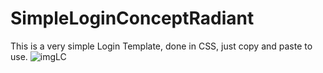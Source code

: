 # SimpleLoginConceptRadiant
This is a very simple Login Template, done in CSS, just copy and paste to use. 
![imgLC](https://user-images.githubusercontent.com/71637950/211557744-d5146370-0b16-4f28-8e7c-ca5452a1ef68.png)
